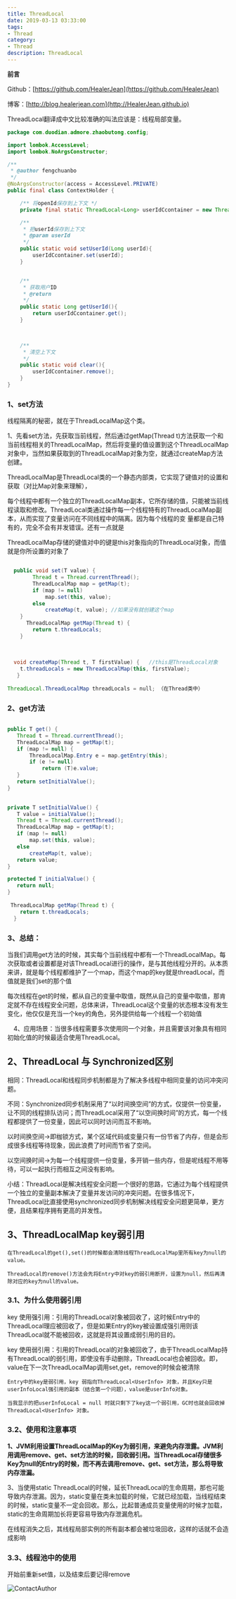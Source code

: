 ```yaml
---
title: ThreadLocal
date: 2019-03-13 03:33:00
tags: 
- Thread
category: 
- Thread
description: ThreadLocal
---
```

**前言**     

 Github：[https://github.com/HealerJean](https://github.com/HealerJean)         

 博客：[http://blog.healerjean.com](http://HealerJean.github.io)             


ThreadLocal翻译成中文比较准确的叫法应该是：线程局部变量。



```java
package com.duodian.admore.zhaobutong.config;

import lombok.AccessLevel;
import lombok.NoArgsConstructor;

/**
 * @author fengchuanbo
 */
@NoArgsConstructor(access = AccessLevel.PRIVATE)
public final class ContextHolder {

    /** 将openId保存到上下文 */
    private final static ThreadLocal<Long> userIdCcontainer = new ThreadLocal<>();

    /**
     * 把userId保存到上下文
     * @param userId
     */
    public static void setUserId(Long userId){
        userIdCcontainer.set(userId);
    }


    /**
     * 获取用户ID
     * @return
     */
    public static Long getUserId(){
        return userIdCcontainer.get();
    }

 

    /**
     * 清空上下文
     */
    public static void clear(){
        userIdCcontainer.remove();
    }
}

```

### 1、set方法

线程隔离的秘密，就在于ThreadLocalMap这个类。     

1、先看set方法，先获取当前线程，然后通过getMap(Thread t)方法获取一个和当前线程相关的ThreadLocalMap，然后将变量的值设置到这个ThreadLocalMap对象中，当然如果获取到的ThreadLocalMap对象为空，就通过createMap方法创建。    



ThreadLocalMap是ThreadLocal类的一个静态内部类，它实现了键值对的设置和获取（对比Map对象来理解），          



 每个线程中都有一个独立的ThreadLocalMap副本，它所存储的值，只能被当前线程读取和修改。ThreadLocal类通过操作每一个线程特有的ThreadLocalMap副本，从而实现了变量访问在不同线程中的隔离。因为每个线程的变   量都是自己特有的，完全不会有并发错误。还有一点就是        



ThreadLocalMap存储的键值对中的键是this对象指向的ThreadLocal对象，而值就是你所设置的对象了



```java

  public void set(T value) {
        Thread t = Thread.currentThread();
        ThreadLocalMap map = getMap(t);
        if (map != null)
            map.set(this, value);
        else
            createMap(t, value); //如果没有就创建这个map
    }	
      ThreadLocalMap getMap(Thread t) {
        return t.threadLocals;
    }	
    
    
    
  void createMap(Thread t, T firstValue) {	 //this是ThreadLocal对象
    t.threadLocals = new ThreadLocalMap(this, firstValue); 
   }
    
ThreadLocal.ThreadLocalMap threadLocals = null; （在Thread类中）

```

### 2、get方法



```java

public T get() {
   Thread t = Thread.currentThread();
   ThreadLocalMap map = getMap(t);
   if (map != null) {
       ThreadLocalMap.Entry e = map.getEntry(this);
       if (e != null)
           return (T)e.value;
   }
   return setInitialValue();
}

    
private T setInitialValue() {
   T value = initialValue();
   Thread t = Thread.currentThread();
   ThreadLocalMap map = getMap(t);
   if (map != null) 
       map.set(this, value);
   else	
       createMap(t, value);
   return value;
}

protected T initialValue() {
   return null;
}
    
 ThreadLocalMap getMap(Thread t) {
    return t.threadLocals;
  }


```

### 3、总结：

当我们调用get方法的时候，其实每个当前线程中都有一个ThreadLocalMap。每次获取或者设置都是对该ThreadLocal进行的操作，是与其他线程分开的。从本质来讲，就是每个线程都维护了一个map，而这个map的key就是threadLocal，而值就是我们set的那个值        



每次线程在get的时候，都从自己的变量中取值，既然从自己的变量中取值，那肯定就不存在线程安全问题，总体来讲，ThreadLocal这个变量的状态根本没有发生变化，他仅仅是充当一个key的角色，另外提供给每一个线程一个初始值    

　4、应用场景：当很多线程需要多次使用同一个对象，并且需要该对象具有相同初始化值的时候最适合使用ThreadLocal。


## 2、ThreadLocal 与 Synchronized区别


相同：ThreadLocal和线程同步机制都是为了解决多线程中相同变量的访问冲突问题。    

不同：Synchronized同步机制采用了“以时间换空间”的方式，仅提供一份变量，让不同的线程排队访问；而ThreadLocal采用了“以空间换时间”的方式，每一个线程都提供了一份变量，因此可以同时访问而互不影响。    

以时间换空间->即枷锁方式，某个区域代码或变量只有一份节省了内存，但是会形成很多线程等待现象，因此浪费了时间而节省了空间。   

以空间换时间->为每一个线程提供一份变量，多开销一些内存，但是呢线程不用等待，可以一起执行而相互之间没有影响。    

小结：ThreadLocal是解决线程安全问题一个很好的思路，它通过为每个线程提供一个独立的变量副本解决了变量并发访问的冲突问题。在很多情况下，ThreadLocal比直接使用synchronized同步机制解决线程安全问题更简单，更方便，且结果程序拥有更高的并发性。


## 3、ThreadLocalMap key弱引用


```
在ThreadLocal的get(),set()的时候都会清除线程ThreadLocalMap里所有key为null的value。 

ThreadLocal的remove()方法会先将Entry中对key的弱引用断开，设置为null，然后再清除对应的key为null的value。 

```

### 3.1、为什么使用弱引用

key 使用强引用：引用的ThreadLocal对象被回收了，这时候Entry中的ThreadLocal理应被回收了，但是如果Entry的key被设置成强引用则该ThreadLocal就不能被回收，这就是将其设置成弱引用的目的。

key 使用弱引用：引用的ThreadLocal的对象被回收了，由于ThreadLocalMap持有ThreadLocal的弱引用，即使没有手动删除，ThreadLocal也会被回收。即，value在下一次ThreadLocalMap调用set,get，remove的时候会被清除      

```
Entry中的key是弱引用，key 弱指向ThreadLocal<UserInfo> 对象，并且Key只是userInfoLocal强引用的副本（结合第一个问题），value是userInfo对象。

当我显示的把userInfoLocal = null 时就只剩下了key这一个弱引用，GC时也就会回收掉ThreadLocal<UserInfo> 对象。

```




### 3.2、使用和注意事项

**1、JVM利用设置ThreadLocalMap的Key为弱引用，来避免内存泄露。JVM利用调用remove、get、set方法的时候，回收弱引用。当ThreadLocal存储很多Key为null的Entry的时候，而不再去调用remove、get、set方法，那么将导致内存泄漏。**   

3、当使用static ThreadLocal的时候，延长ThreadLocal的生命周期，那也可能导致内存泄漏。因为，static变量在类未加载的时候，它就已经加载，当线程结束的时候，static变量不一定会回收。那么，比起普通成员变量使用的时候才加载，static的生命周期加长将更容易导致内存泄漏危机。

在线程消失之后，其线程局部实例的所有副本都会被垃圾回收，这样的话就不会造成影响   

### 3.3、线程池中的使用

开始前重新set值，以及结束后要记得remove

![ContactAuthor](https://raw.githubusercontent.com/HealerJean/HealerJean.github.io/master/assets/img/artical_bottom.jpg)





<!-- Gitalk 评论 start  -->

<link rel="stylesheet" href="https://unpkg.com/gitalk/dist/gitalk.css">
<script src="https://unpkg.com/gitalk@latest/dist/gitalk.min.js"></script> 
<div id="gitalk-container"></div>    
 <script type="text/javascript">
    var gitalk = new Gitalk({
		clientID: `1d164cd85549874d0e3a`,
		clientSecret: `527c3d223d1e6608953e835b547061037d140355`,
		repo: `HealerJean.github.io`,
		owner: 'HealerJean',
		admin: ['HealerJean'],
		id: '7WolTUqcuxa6D1rQ',
    });
    gitalk.render('gitalk-container');
</script> 

<!-- Gitalk end -->

